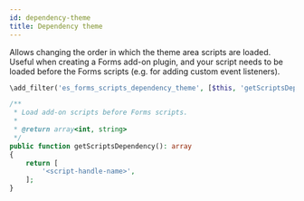 ```yaml
---
id: dependency-theme
title: Dependency theme
---
```


Allows changing the order in which the theme area scripts are loaded. Useful when creating a Forms add-on plugin, and your script needs to be loaded before the Forms scripts (e.g. for adding custom event listeners).

```php
\add_filter('es_forms_scripts_dependency_theme', [$this, 'getScriptsDependency']);

/**
 * Load add-on scripts before Forms scripts.
 *
 * @return array<int, string>
 */
public function getScriptsDependency(): array
{
	return [
		'<script-handle-name>',
	];
}
```

